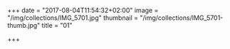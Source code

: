 +++
date = "2017-08-04T11:54:32+02:00"
image = "/img/collections/IMG_5701.jpg"
thumbnail = "/img/collections/IMG_5701-thumb.jpg"
title = "01"

+++
